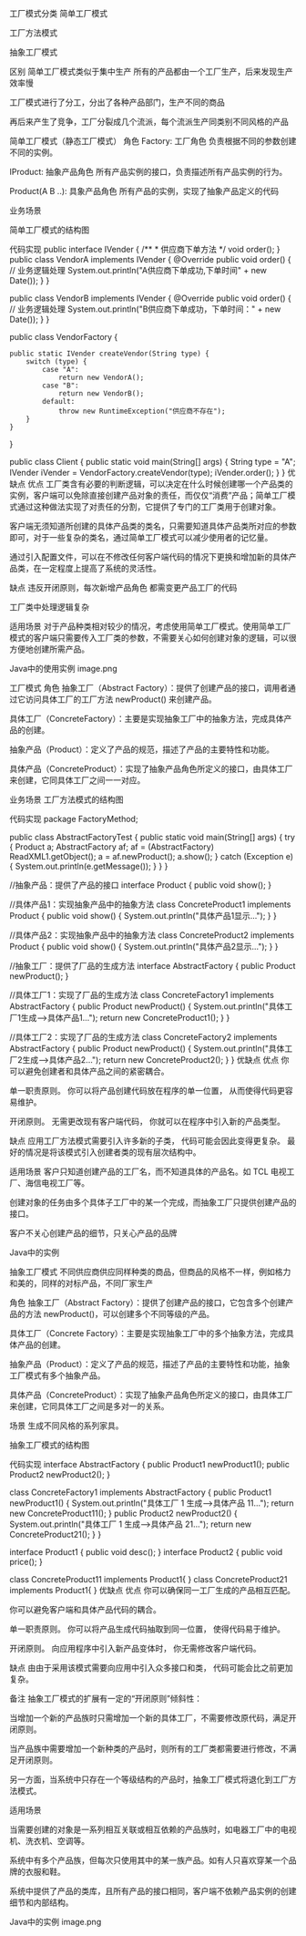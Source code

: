 
工厂模式分类
简单工厂模式

工厂方法模式

抽象工厂模式



区别
简单工厂模式类似于集中生产 所有的产品都由一个工厂生产，后来发现生产效率慢

工厂模式进行了分工，分出了各种产品部门，生产不同的商品

再后来产生了竞争，工厂分裂成几个流派，每个流派生产同类别不同风格的产品



简单工厂模式（静态工厂模式）
角色
Factory: 工厂角色 负责根据不同的参数创建不同的实例。

IProduct: 抽象产品角色 所有产品实例的接口，负责描述所有产品实例的行为。

Product(A B ..): 具象产品角色 所有产品的实例，实现了抽象产品定义的代码

业务场景


简单工厂模式的结构图

代码实现
public interface IVender {
    /**
     * 供应商下单方法
     */
    void order();
}
public class VendorA implements IVender {
    @Override
    public void order() {
        // 业务逻辑处理
        System.out.println("A供应商下单成功,下单时间" + new Date());
    }
}


public class VendorB implements IVender {
    @Override
    public void order() {
        // 业务逻辑处理
        System.out.println("B供应商下单成功，下单时间：" + new Date());
    }
}


public class VendorFactory {

    public static IVender createVendor(String type) {
        switch (type) {
            case "A":
                return new VendorA();
            case "B":
                return new VendorB();
            default:
                throw new RuntimeException("供应商不存在");
        }
    }
}

public class Client {
    public static void main(String[] args) {
        String type = "A";
        IVender iVender = VendorFactory.createVendor(type);
        iVender.order();
    }
}
优缺点
优点
工厂类含有必要的判断逻辑，可以决定在什么时候创建哪一个产品类的实例，客户端可以免除直接创建产品对象的责任，而仅仅“消费”产品；简单工厂模式通过这种做法实现了对责任的分割，它提供了专门的工厂类用于创建对象。

客户端无须知道所创建的具体产品类的类名，只需要知道具体产品类所对应的参数即可，对于一些复杂的类名，通过简单工厂模式可以减少使用者的记忆量。

通过引入配置文件，可以在不修改任何客户端代码的情况下更换和增加新的具体产品类，在一定程度上提高了系统的灵活性。

缺点
违反开闭原则，每次新增产品角色 都需变更产品工厂的代码

工厂类中处理逻辑复杂

适用场景
对于产品种类相对较少的情况，考虑使用简单工厂模式。使用简单工厂模式的客户端只需要传入工厂类的参数，不需要关心如何创建对象的逻辑，可以很方便地创建所需产品。

Java中的使用实例
image.png



工厂模式
角色
抽象工厂（Abstract Factory）：提供了创建产品的接口，调用者通过它访问具体工厂的工厂方法 newProduct() 来创建产品。

具体工厂（ConcreteFactory）：主要是实现抽象工厂中的抽象方法，完成具体产品的创建。

抽象产品（Product）：定义了产品的规范，描述了产品的主要特性和功能。

具体产品（ConcreteProduct）：实现了抽象产品角色所定义的接口，由具体工厂来创建，它同具体工厂之间一一对应。

业务场景
工厂方法模式的结构图

代码实现
package FactoryMethod;

public class AbstractFactoryTest {
    public static void main(String[] args) {
        try {
            Product a;
            AbstractFactory af;
            af = (AbstractFactory) ReadXML1.getObject();
            a = af.newProduct();
            a.show();
        } catch (Exception e) {
            System.out.println(e.getMessage());
        }
    }
}

//抽象产品：提供了产品的接口
interface Product {
    public void show();
}

//具体产品1：实现抽象产品中的抽象方法
class ConcreteProduct1 implements Product {
    public void show() {
        System.out.println("具体产品1显示...");
    }
}

//具体产品2：实现抽象产品中的抽象方法
class ConcreteProduct2 implements Product {
    public void show() {
        System.out.println("具体产品2显示...");
    }
}

//抽象工厂：提供了厂品的生成方法
interface AbstractFactory {
    public Product newProduct();
}

//具体工厂1：实现了厂品的生成方法
class ConcreteFactory1 implements AbstractFactory {
    public Product newProduct() {
        System.out.println("具体工厂1生成-->具体产品1...");
        return new ConcreteProduct1();
    }
}

//具体工厂2：实现了厂品的生成方法
class ConcreteFactory2 implements AbstractFactory {
    public Product newProduct() {
        System.out.println("具体工厂2生成-->具体产品2...");
        return new ConcreteProduct2();
    }
}
优缺点
优点
 你可以避免创建者和具体产品之间的紧密耦合。

 单一职责原则。 你可以将产品创建代码放在程序的单一位置， 从而使得代码更容易维护。

 开闭原则。 无需更改现有客户端代码， 你就可以在程序中引入新的产品类型。

缺点
 应用工厂方法模式需要引入许多新的子类， 代码可能会因此变得更复杂。 最好的情况是将该模式引入创建者类的现有层次结构中。

适用场景
客户只知道创建产品的工厂名，而不知道具体的产品名。如 TCL 电视工厂、海信电视工厂等。

创建对象的任务由多个具体子工厂中的某一个完成，而抽象工厂只提供创建产品的接口。

客户不关心创建产品的细节，只关心产品的品牌



Java中的实例


抽象工厂模式
不同供应商供应同样种类的商品，但商品的风格不一样，例如格力和美的，同样的对标产品，不同厂家生产

角色
抽象工厂（Abstract Factory）：提供了创建产品的接口，它包含多个创建产品的方法 newProduct()，可以创建多个不同等级的产品。

具体工厂（Concrete Factory）：主要是实现抽象工厂中的多个抽象方法，完成具体产品的创建。

抽象产品（Product）：定义了产品的规范，描述了产品的主要特性和功能，抽象工厂模式有多个抽象产品。

具体产品（ConcreteProduct）：实现了抽象产品角色所定义的接口，由具体工厂来创建，它同具体工厂之间是多对一的关系。

场景
生成不同风格的系列家具。

抽象工厂模式的结构图

代码实现
interface AbstractFactory {
    public Product1 newProduct1();
    public Product2 newProduct2();
}

class ConcreteFactory1 implements AbstractFactory {
    public Product1 newProduct1() {
        System.out.println("具体工厂 1 生成-->具体产品 11...");
        return new ConcreteProduct11();
    }
    public Product2 newProduct2() {
        System.out.println("具体工厂 1 生成-->具体产品 21...");
        return new ConcreteProduct21();
    }
}

interface Product1 {
    public void desc();
}
interface Product2
{
    public void price();
}

class ConcreteProduct11 implements Product1{
}
class ConcreteProduct21 implements Product1{
}
优缺点
优点
你可以确保同一工厂生成的产品相互匹配。 

 你可以避免客户端和具体产品代码的耦合。

 单一职责原则。 你可以将产品生成代码抽取到同一位置， 使得代码易于维护。

 开闭原则。 向应用程序中引入新产品变体时， 你无需修改客户端代码。

缺点
由由于采用该模式需要向应用中引入众多接口和类， 代码可能会比之前更加复杂。

备注
抽象工厂模式的扩展有一定的“开闭原则”倾斜性：

当增加一个新的产品族时只需增加一个新的具体工厂，不需要修改原代码，满足开闭原则。

当产品族中需要增加一个新种类的产品时，则所有的工厂类都需要进行修改，不满足开闭原则。

另一方面，当系统中只存在一个等级结构的产品时，抽象工厂模式将退化到工厂方法模式。

适用场景

当需要创建的对象是一系列相互关联或相互依赖的产品族时，如电器工厂中的电视机、洗衣机、空调等。

系统中有多个产品族，但每次只使用其中的某一族产品。如有人只喜欢穿某一个品牌的衣服和鞋。

系统中提供了产品的类库，且所有产品的接口相同，客户端不依赖产品实例的创建细节和内部结构。

Java中的实例
image.png



